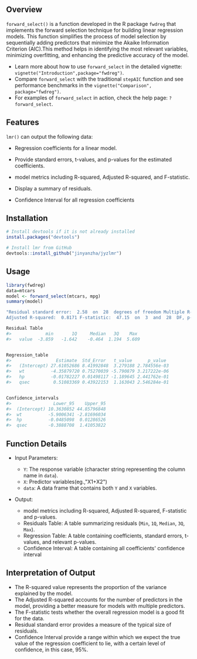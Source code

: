 ## Overview

`forward_select()` is a function developed in the R package `fwdreg` that implements the forward selection technique for building linear regression models. This function simplifies the process of model selection by sequentially adding predictors that minimize the Akaike Information Criterion (AIC).This method helps in identifying the most relevant variables, minimizing overfitting, and enhancing the predictive accuracy of the model.

- Learn more about how to use `forward_select` in the detailed vignette: `vignette("Introduction",package="fwdreg")`.
- Compare `forward_select` with the traditional `stepAIC` function and see performance benchmarks in the `vignette("Comparison", package="fwdreg")`.
- For examples of `forward_select` in action, check the help page: `?forward_select`.




## Features

`lmr()` can output the following data:

- Regression coefficients for a linear model.
  

- Provide standard errors, t-values, and p-values for the estimated coefficients.

- model metrics including R-squared, Adjusted R-squared, and F-statistic.

- Display a summary of residuals.
 
- Confidence Interval for all regression coefficients

## Installation

``` r
# Install devtools if it is not already installed
install.packages("devtools")

# Install lmr from GitHub
devtools::install_github("jinyanzha/jyzlmr")
```



## Usage

``` r
library(fwdreg)
data=mtcars
model <- forward_select(mtcars, mpg)
summary(model)

"Residual standard error:  2.58  on  28  degrees of freedom Multiple R-squared:  0.8348 ,
Adjusted R-squared:  0.8171 F-statistic:  47.15  on  3  and  28  DF, p-value:  4.506417e-11"

Residual Table
#>             min       1Q     Median   3Q    Max  
#>   value  -3.859   -1.642    -0.464  1.194  5.609


Regression_table
#>                 Estimate  Std_Error   t_value      p_value
#>   (Intercept) 27.61052686 8.41992848  3.279188 2.784556e-03
#>   wt          -4.35879720 0.75270039 -5.790879 3.217222e-06    
#>   hp          -0.01782227 0.01498117 -1.189645 2.441762e-01   
#>   qsec         0.51083369 0.43922153  1.163043 2.546284e-01


Confidence_intervals
#>                Lower_95    Upper_95
#>  (Intercept) 10.3630852 44.85796848
#>  wt          -5.9006341 -2.81696034
#>  hp          -0.0485098  0.01286526
#>  qsec        -0.3888708  1.41053822   
```

## Function Details

- Input Parameters:

  - `Y`: The response variable (character string representing the column name in `data`).
  - `X`: Predictor variables(eg.,"X1+X2")
  - `data`: A data frame that contains both `Y` and `X` variables.
  

- Output:
  - model metrics including R-squared, Adjusted R-squared, F-statistic and p-values.
  - Residuals Table: A table summarizing residuals (`Min`, `1Q`, `Median`, `3Q`, `Max`).
  - Regression Table: A table containing coefficients, standard errors, t-values, and relevant p-values.
  - Confidence Interval: A table containing all coefficients' confidence interval


## Interpretation of Output
- The R-squared value represents the proportion of the variance explained by the model.
- The Adjusted R-squared accounts for the number of predictors in the model, providing a better measure for models with multiple predictors.
- The F-statistic tests whether the overall regression model is a good fit for the data.
- Residual standard error provides a measure of the typical size of residuals.
- Confidence Interval provide a range within which we expect the true value of the regression coefficient to lie, with a certain level of confidence, in this case, 95%.
